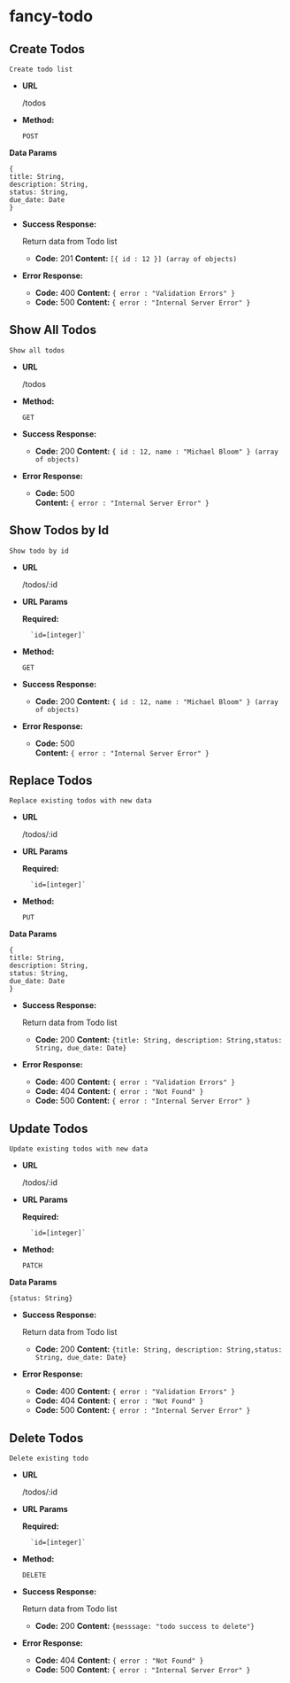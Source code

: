 # fancy-todo

## **Create Todos**

	Create todo list

-   **URL**
    
    /todos
    
-   **Method:**
    
     `POST`  

   **Data Params**
    
    {
    title: String,
    description: String,
    status: String,
    due_date: Date
    }
    
-   **Success Response:**
    
    Return data from Todo list
    
    -   **Code:**  201  **Content:**  `[{ id : 12 }] (array of objects)`
        
-   **Error Response:**
    
    -   **Code:**  400  **Content:**  `{ error : "Validation Errors" }`
    -   **Code:**  500  **Content:**  `{ error : "Internal Server Error" }`
    
## **Show All Todos**

    Show all todos

-   **URL**
    
    /todos
    
-   **Method:**
    
    `GET`
    
-   **Success Response:**
    
    -   **Code:**  200   **Content:**  `{ id : 12, name : "Michael Bloom" } (array of objects)`
-   **Error Response:**
    
    -   **Code:**  500  
        **Content:**  `{ error : "Internal Server Error" }`
    
## **Show Todos by Id**

    Show todo by id

-   **URL**
    
    /todos/:id

- **URL Params**

	**Required:**

		`id=[integer]`
    
-   **Method:**
    
    `GET`
    
-   **Success Response:**
    
    -   **Code:**  200   **Content:**  `{ id : 12, name : "Michael Bloom" } (array of objects)`
    
-   **Error Response:**
    
    -   **Code:**  500  
        **Content:**  `{ error : "Internal Server Error" }`
    
## **Replace Todos**

	Replace existing todos with new data

-   **URL**
    
    /todos/:id

- **URL Params**

	**Required:**

		`id=[integer]`
    
-   **Method:**
    
     `PUT`  

**Data Params**
    
    {
    title: String,
    description: String,
    status: String,
    due_date: Date
    }
    
-   **Success Response:**
    
    Return data from Todo list
    
    -   **Code:**  200  **Content:**  `{title: String, description: String,status: String, due_date: Date}`
        
-   **Error Response:**
    
    -   **Code:**  400  **Content:**  `{ error : "Validation Errors" }`
    -   **Code:**  404  **Content:**  `{ error : "Not Found" }`
    -   **Code:**  500  **Content:**  `{ error : "Internal Server Error" }`

## **Update Todos**

	Update existing todos with new data

-   **URL**
    
    /todos/:id

- **URL Params**

	**Required:**

		`id=[integer]`
    
-   **Method:**
    
     `PATCH`  

**Data Params**
    
    {status: String}
    
-   **Success Response:**
    
    Return data from Todo list
    
    -   **Code:**  200  **Content:**  `{title: String, description: String,status: String, due_date: Date}`
        
-   **Error Response:**
    
    -   **Code:**  400  **Content:**  `{ error : "Validation Errors" }`
    -   **Code:**  404  **Content:**  `{ error : "Not Found" }`
    -   **Code:**  500  **Content:**  `{ error : "Internal Server Error" }`

## **Delete Todos**

	Delete existing todo

-   **URL**
    
    /todos/:id

- **URL Params**

	**Required:**

		`id=[integer]`
    
-   **Method:**
    
     `DELETE`  
    
-   **Success Response:**
    
    Return data from Todo list
    
    -   **Code:**  200  **Content:**  `{messsage: "todo success to delete"}`
        
-   **Error Response:**
    
    -   **Code:**  404  **Content:**  `{ error : "Not Found" }`
    -   **Code:**  500  **Content:**  `{ error : "Internal Server Error" }`